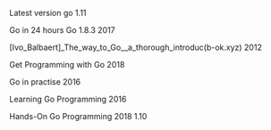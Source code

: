 Latest version go 1.11

Go in 24 hours  Go 1.8.3   2017

\[Ivo\_Balbaert\]\_The\_way\_to\_Go\_\_a\_thorough\_introduc\(b-ok.xyz\)  2012

Get Programming with Go 2018

Go in practise  2016

Learning Go Programming 2016

Hands-On Go Programming 2018  1.10

